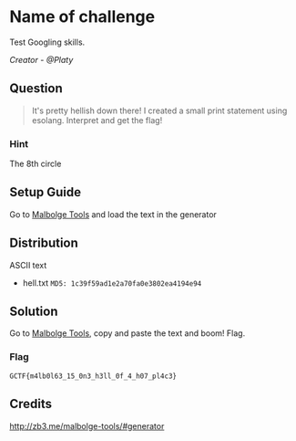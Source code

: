# Name of challenge
Test Googling skills.

<i>Creator - @Platy</i>

## Question
>It's pretty hellish down there! I created a small print statement using esolang. Interpret and get the flag!

### Hint
The 8th circle

## Setup Guide
Go to [Malbolge Tools](http://zb3.me/malbolge-tools/#generator) and load the text in the generator

## Distribution
ASCII text
- hell.txt `MD5: 1c39f59ad1e2a70fa0e3802ea4194e94`

## Solution
Go to [Malbolge Tools](http://zb3.me/malbolge-tools/#interpreter), copy and paste the text and boom! Flag.

### Flag
`GCTF{m4lb0l63_15_0n3_h3ll_0f_4_h07_pl4c3}`

## Credits
http://zb3.me/malbolge-tools/#generator

